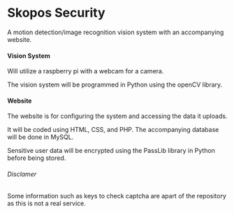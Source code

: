 # Skopos Security
A motion detection/image recognition vision system with an accompanying website.

#### Vision System
Will utilize a raspberry pi with a webcam for a camera.

The vision system will be programmed in Python using the openCV library.

#### Website
The website is for configuring the system and accessing the data it uploads.

It will be coded using HTML, CSS, and PHP. The accompanying database will be done in MySQL.

Sensitive user data will be encrypted using the PassLib library in Python before being stored.

###### Disclamer
Some information such as keys to check captcha are apart of the repository as this is not a real service.